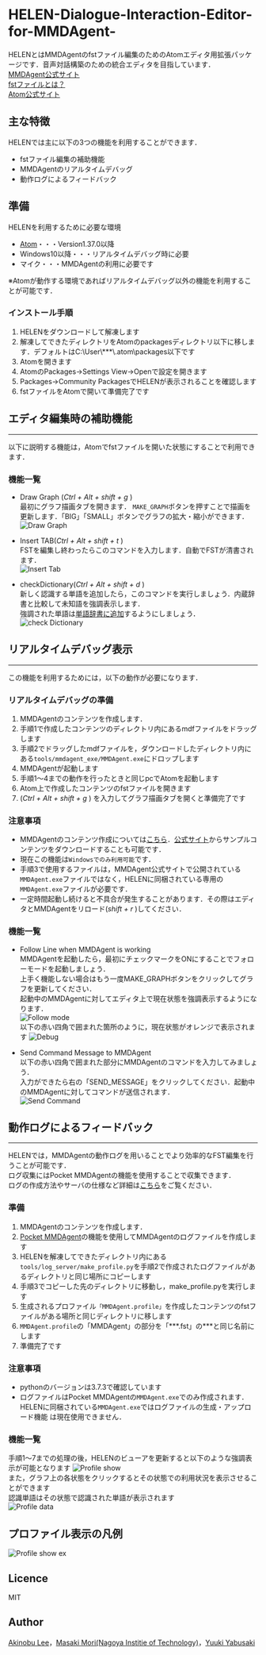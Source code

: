 # HELEN-Dialogue-Interaction-Editor-for-MMDAgent-
HELENとはMMDAgentのfstファイル編集のためのAtomエディタ用拡張パッケージです．音声対話構築のための統合エディタを目指しています．  
[MMDAgent公式サイト](http://www.mmdagent.jp/)  
[fstファイルとは？](https://qiita.com/m-masaki72/items/8695e7d13607007257c5)  
[Atom公式サイト](https://atom.io/docs)  

## 主な特徴
HELENでは主に以下の3つの機能を利用することができます．  
- fstファイル編集の補助機能  
- MMDAgentのリアルタイムデバッグ  
- 動作ログによるフィードバック  

## 準備
HELENを利用するために必要な環境
- [Atom](https://atom.io/)・・・Version1.37.0以降  
- Windows10以降・・・リアルタイムデバッグ時に必要  
- マイク・・・MMDAgentの利用に必要です  

※Atomが動作する環境であればリアルタイムデバッグ以外の機能を利用することが可能です．

### インストール手順
1. HELENをダウンロードして解凍します
2. 解凍してできたディレクトリをAtomのpackagesディレクトリ以下に移します．デフォルトはC:\User\\***\\.atom\packages以下です
3. Atomを開きます
4. AtomのPackages→Settings View→Openで設定を開きます
5. Packages→Community PackagesでHELENが表示されることを確認します
6. fstファイルをAtomで開いて準備完了です

<!-- ## Demo -->

## エディタ編集時の補助機能
---
以下に説明する機能は，Atomでfstファイルを開いた状態にすることで利用できます．

### 機能一覧
- Draw Graph (*Ctrl + Alt + shift + g* )  
最初にグラフ描画タブを開きます．  `MAKE_GRAPH`ボタンを押すことで描画を更新します．「BIG」「SMALL」ボタンでグラフの拡大・縮小ができます．  
![Draw Graph](./manual/5.png)  

- Insert TAB(*Ctrl + Alt + shift + t* )  
FSTを編集し終わったらこのコマンドを入力します．自動でFSTが清書されます．  
![Insert Tab](./manual/2.png)

- checkDictionary(*Ctrl + Alt + shift + d* )  
新しく認識する単語を追加したら，このコマンドを実行しましょう．内蔵辞書と比較して未知語を強調表示します．  
強調された単語は[単語辞書に追加](https://mmdagent.wordpress.com/2013/01/18/adding-recognition-words/)するようにしましょう．  
![check Dictionary](./manual/10.png)

## リアルタイムデバッグ表示  
---
この機能を利用するためには，以下の動作が必要になります．

### リアルタイムデバッグの準備
1. MMDAgentのコンテンツを作成します．
2. 手順1で作成したコンテンツのディレクトリ内にあるmdfファイルをドラッグします
3. 手順2でドラッグしたmdfファイルを，ダウンロードしたディレクトリ内にある`tools/mmdagent_exe/MMDAgent.exe`にドロップします
4. MMDAgentが起動します
5. 手順1～4までの動作を行ったときと同じpcでAtomを起動します
6. Atom上で作成したコンテンツのfstファイルを開きます
7.  (*Ctrl + Alt + shift + g* ) を入力してグラフ描画タブを開くと準備完了です

### 注意事項
- MMDAgentのコンテンツ作成については[こちら](https://mmdagent.lee-lab.org/?p=460&lang=ja)．[公式サイト](http://www.mmdagent.jp/)からサンプルコンテンツをダウンロードすることも可能です．
- 現在この機能は`Windowsでのみ利用可能`です．
- 手順3で使用するファイルは，MMDAgent公式サイトで公開されている`MMDAgent.exe`ファイルではなく，HELENに同梱されている専用の
`MMDAgent.exe`ファイルが必要です．
- 一定時間起動し続けると不具合が発生することがあります．その際はエディタとMMDAgentをリロード(*shift + r* )してください．

### 機能一覧
- Follow Line when MMDAgent is working  
MMDAgentを起動したら，最初にチェックマークをONにすることでフォローモードを起動しましょう．  
上手く機能しない場合はもう一度MAKE_GRAPHボタンをクリックしてグラフを更新してください．  
起動中のMMDAgentに対してエディタ上で現在状態を強調表示するようになります．  
![Follow mode](./manual/6.png)   
以下の赤い四角で囲まれた箇所のように，現在状態がオレンジで表示されます
![Debug](./manual/8.png)  

- Send Command Message to MMDAgent  
以下の赤い四角で囲まれた部分にMMDAgentのコマンドを入力してみましょう．  
入力ができたら右の「SEND_MESSAGE」をクリックしてください．起動中のMMDAgentに対してコマンドが送信されます．  
![Send Command](./manual/4.png)

## 動作ログによるフィードバック
---
HELENでは，MMDAgentの動作ログを用いることでより効率的なFST編集を行うことが可能です．  
ログ収集にはPocket MMDAgentの機能を使用することで収集できます．  
ログの作成方法やサーバの仕様など詳細は[こちら](https://mmdagent.lee-lab.org/?p=576&lang=ja)をご覧ください．

### 準備
1. MMDAgentのコンテンツを作成します．  
2. [Pocket MMDAgent](https://mmdagent.lee-lab.org/?p=576&lang=ja)の機能を使用してMMDAgentのログファイルを作成します
3. HELENを解凍してできたディレクトリ内にある`tools/log_server/make_profile.py`を手順2で作成されたログファイルがあるディレクトリと同じ場所にコピーします
4. 手順3でコピーした先のディレクトリに移動し，make_profile.pyを実行します
5. 生成されるプロファイル`「MMDAgent.profile」`を作成したコンテンツのfstファイルがある場所と同じディレクトリに移します
6. `MMDAgent.profile`の「MMDAgent」の部分を「\*\*\*.fst」の\*\*\*と同じ名前にします
7. 準備完了です

### 注意事項
- pythonのバージョンは3.7.3で確認しています
- ログファイルはPocket MMDAgentの`MMDAgent.exe`でのみ作成されます．HELENに同梱されている`MMDAgent.exe`ではログファイルの生成・アップロード機能
は現在使用できません．

### 機能一覧
手順1～7までの処理の後，HELENのビューアを更新すると以下のような強調表示が可能となります
![Profile show](./manual/userage.png)  
また，グラフ上の各状態をクリックするとその状態での利用状況を表示させることができます  
認識単語はその状態で認識された単語が表示されます  
![Profile data](./manual/11.png)

## プロファイル表示の凡例
![Profile show ex](./manual/判例.png)


## Licence
MIT

## Author
[Akinobu Lee](https://www.slp.nitech.ac.jp/)，[Masaki Mori(Nagoya Institie of Technology)](https://github.com/m-masaki72)，[Yuuki Yabusaki](https://www.slp.nitech.ac.jp/~yabusan16/)
